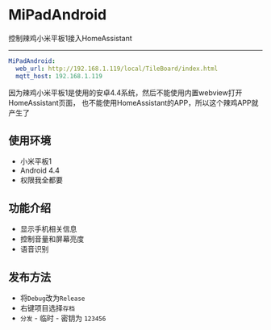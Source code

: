 # MiPadAndroid

控制辣鸡小米平板1接入HomeAssistant

---

```yaml
MiPadAndroid:
  web_url: http://192.168.1.119/local/TileBoard/index.html
  mqtt_host: 192.168.1.119
```

因为辣鸡小米平板1是使用的安卓4.4系统，然后不能使用内置webview打开HomeAssistant页面，
也不能使用HomeAssistant的APP，所以这个辣鸡APP就产生了

## 使用环境

- 小米平板1
- Android 4.4
- 权限我全都要

## 功能介绍
- 显示手机相关信息
- 控制音量和屏幕亮度
- 语音识别

## 发布方法

- 将`Debug`改为`Release`
- 右键项目选择`存档`
- `分发` - 临时 - 密钥为 `123456`